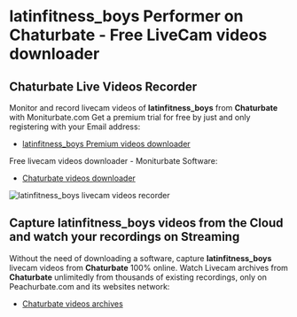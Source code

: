 # latinfitness_boys Performer on Chaturbate - Free LiveCam videos downloader

## Chaturbate Live Videos Recorder

Monitor and record livecam videos of **latinfitness_boys** from **Chaturbate** with Moniturbate.com
Get a premium trial for free by just and only registering with your Email address:
* [latinfitness_boys Premium videos downloader](https://moniturbate.com/request-demo-licence-key.html)

Free livecam videos downloader - Moniturbate Software:
* [Chaturbate videos downloader](https://moniturbate.com/moniturbate-download-software.html)

![latinfitness_boys livecam videos recorder](https://peachurnet.com/templates/moniturbate-software.png)


## Capture latinfitness_boys videos from the Cloud and watch your recordings on Streaming

Without the need of downloading a software, capture **latinfitness_boys** livecam videos from **Chaturbate** 100% online.
Watch Livecam archives from **Chaturbate** unlimitedly from thousands of existing recordings, only on Peachurbate.com and its websites network:
* [Chaturbate videos archives](https://peachurnet.com/)